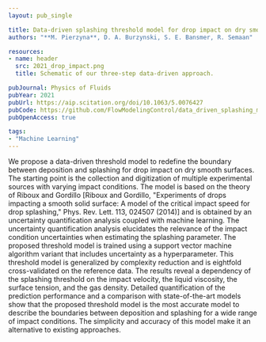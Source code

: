 ```yaml
---
layout: pub_single

title: Data-driven splashing threshold model for drop impact on dry smooth surfaces
authors: "**M. Pierzyna**, D. A. Burzynski, S. E. Bansmer, R. Semaan"

resources:
- name: header
  src: 2021_drop_impact.png
  title: Schematic of our three-step data-driven approach.

pubJournal: Physics of Fluids
pubYear: 2021
pubUrl: https://aip.scitation.org/doi/10.1063/5.0076427
pubCode: https://github.com/FlowModelingControl/data_driven_splashing_model
pubOpenAccess: true

tags:
- "Machine Learning"
---
```

We propose a data-driven threshold model to redefine the boundary between deposition and splashing 
for drop impact on dry smooth surfaces. The starting point is the collection and digitization of 
multiple experimental sources with varying impact conditions. The model is based on the theory of 
Riboux and Gordillo [Riboux and Gordillo, "Experiments of drops impacting a smooth solid surface: 
A model of the critical impact speed for drop splashing," Phys. Rev. Lett. 113, 024507 (2014)] and 
is obtained by an uncertainty quantification analysis coupled with machine learning. The uncertainty 
quantification analysis elucidates the relevance of the impact condition uncertainties when estimating 
the splashing parameter. The proposed threshold model is trained using a support vector machine 
algorithm variant that includes uncertainty as a hyperparameter. This threshold model is generalized 
by complexity reduction and is eightfold cross-validated on the reference data. The results reveal 
a dependency of the splashing threshold on the impact velocity, the liquid viscosity, the surface 
tension, and the gas density. Detailed quantification of the prediction performance and a comparison 
with state-of-the-art models show that the proposed threshold model is the most accurate model to 
describe the boundaries between deposition and splashing for a wide range of impact conditions. 
The simplicity and accuracy of this model make it an alternative to existing approaches.
